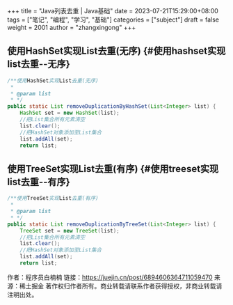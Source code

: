 +++
title = "Java列表去重 | Java基础"
date = 2023-07-21T15:29:00+08:00
tags = ["笔记", "编程", "学习", "基础"]
categories = ["subject"]
draft = false
weight = 2001
author = "zhangxingong"
+++

## 使用HashSet实现List去重(无序) {#使用hashset实现list去重--无序}

```java
/**使用HashSet实现List去重(无序)
 *
 * @param list
 * */
public static List removeDuplicationByHashSet(List<Integer> list) {
    HashSet set = new HashSet(list);
    //把List集合所有元素清空
    list.clear();
    //把HashSet对象添加至List集合
    list.addAll(set);
    return list;
```


## 使用TreeSet实现List去重(有序) {#使用treeset实现list去重--有序}

```java
/**使用TreeSet实现List去重(有序)
 *
 * @param list
 * */
public static List removeDuplicationByTreeSet(List<Integer> list) {
    TreeSet set = new TreeSet(list);
    //把List集合所有元素清空
    list.clear();
    //把HashSet对象添加至List集合
    list.addAll(set);
    return list;
```

作者：程序员白楠楠
链接：<https://juejin.cn/post/6894606364711059470>
来源：稀土掘金
著作权归作者所有。商业转载请联系作者获得授权，非商业转载请注明出处。

